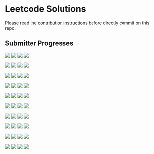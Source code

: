 # Leetcode Solutions
Please read the [contribution instructions](https://github.com/leetcode-study-group/leetcode-solutions/wiki) before directly commit on this repo.

## Submitter Progresses

![](https://img.shields.io/badge/Progress-059%20%2F%20310-ff3000.svg) ![](https://img.shields.io/badge/Recent-058-00ff00.svg) ![](https://img.shields.io/badge/Total-066-ff69b4.svg) ![](https://img.shields.io/badge/Name-zhuwhr-lightgrey.svg) 

![](https://img.shields.io/badge/Progress-082%20%2F%20310-ff4300.svg) ![](https://img.shields.io/badge/Recent-050-00ff00.svg) ![](https://img.shields.io/badge/Total-119-ff69b4.svg) ![](https://img.shields.io/badge/Name-haolin.ju-lightgrey.svg) 

![](https://img.shields.io/badge/Progress-076%20%2F%20310-ff3e00.svg) ![](https://img.shields.io/badge/Recent-049-00ff00.svg) ![](https://img.shields.io/badge/Total-249-ff69b4.svg) ![](https://img.shields.io/badge/Name-Jrui-lightgrey.svg) 

![](https://img.shields.io/badge/Progress-135%20%2F%20310-ff6f00.svg) ![](https://img.shields.io/badge/Recent-032-2be900.svg) ![](https://img.shields.io/badge/Total-272-ff69b4.svg) ![](https://img.shields.io/badge/Name-yanyatongzh-lightgrey.svg) 

![](https://img.shields.io/badge/Progress-013%20%2F%20310-ff0a00.svg) ![](https://img.shields.io/badge/Recent-015-ff6d00.svg) ![](https://img.shields.io/badge/Total-018-ff69b4.svg) ![](https://img.shields.io/badge/Name-brucegx-lightgrey.svg) 

![](https://img.shields.io/badge/Progress-041%20%2F%20310-ff2100.svg) ![](https://img.shields.io/badge/Recent-013-ff5e00.svg) ![](https://img.shields.io/badge/Total-065-ff69b4.svg) ![](https://img.shields.io/badge/Name-zhouyuanquaner-lightgrey.svg) 

![](https://img.shields.io/badge/Progress-143%20%2F%20310-ff7500.svg) ![](https://img.shields.io/badge/Recent-011-ff5000.svg) ![](https://img.shields.io/badge/Total-215-ff69b4.svg) ![](https://img.shields.io/badge/Name-Joshuawong-lightgrey.svg) 

![](https://img.shields.io/badge/Progress-015%20%2F%20310-ff0c00.svg) ![](https://img.shields.io/badge/Recent-008-ff3a00.svg) ![](https://img.shields.io/badge/Total-025-ff69b4.svg) ![](https://img.shields.io/badge/Name-lijunray-lightgrey.svg) 

![](https://img.shields.io/badge/Progress-064%20%2F%20310-ff3400.svg) ![](https://img.shields.io/badge/Recent-003-ff1500.svg) ![](https://img.shields.io/badge/Total-080-ff69b4.svg) ![](https://img.shields.io/badge/Name-olaolaola-lightgrey.svg) 

![](https://img.shields.io/badge/Progress-020%20%2F%20310-ff1000.svg) ![](https://img.shields.io/badge/Recent-000-ff0000.svg) ![](https://img.shields.io/badge/Total-063-ff69b4.svg) ![](https://img.shields.io/badge/Name-robturtle-lightgrey.svg) 

